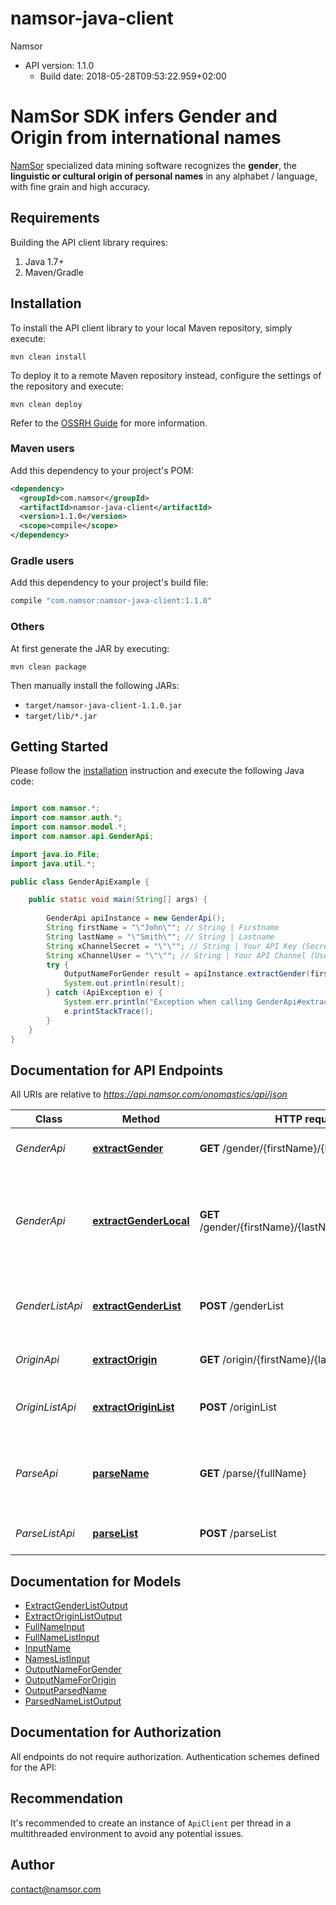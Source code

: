 # namsor-java-client

Namsor
- API version: 1.1.0
  - Build date: 2018-05-28T09:53:22.959+02:00

# NamSor SDK infers Gender and Origin from international names

[NamSor](http://www.namsor.com) specialized data mining software recognizes the <strong>gender</strong>, the <strong>linguistic or cultural origin of personal names</strong> in any alphabet / language, with fine grain and high accuracy.  

## Requirements

Building the API client library requires:
1. Java 1.7+
2. Maven/Gradle

## Installation

To install the API client library to your local Maven repository, simply execute:

```shell
mvn clean install
```

To deploy it to a remote Maven repository instead, configure the settings of the repository and execute:

```shell
mvn clean deploy
```

Refer to the [OSSRH Guide](http://central.sonatype.org/pages/ossrh-guide.html) for more information.

### Maven users

Add this dependency to your project's POM:

```xml
<dependency>
  <groupId>com.namsor</groupId>
  <artifactId>namsor-java-client</artifactId>
  <version>1.1.0</version>
  <scope>compile</scope>
</dependency>
```

### Gradle users

Add this dependency to your project's build file:

```groovy
compile "com.namsor:namsor-java-client:1.1.0"
```

### Others

At first generate the JAR by executing:

```shell
mvn clean package
```

Then manually install the following JARs:

* `target/namsor-java-client-1.1.0.jar`
* `target/lib/*.jar`

## Getting Started

Please follow the [installation](#installation) instruction and execute the following Java code:

```java

import com.namsor.*;
import com.namsor.auth.*;
import com.namsor.model.*;
import com.namsor.api.GenderApi;

import java.io.File;
import java.util.*;

public class GenderApiExample {

    public static void main(String[] args) {
        
        GenderApi apiInstance = new GenderApi();
        String firstName = "\"John\""; // String | Firstname
        String lastName = "\"Smith\""; // String | Lastname
        String xChannelSecret = "\"\""; // String | Your API Key (Secret)
        String xChannelUser = "\"\""; // String | Your API Channel (User)
        try {
            OutputNameForGender result = apiInstance.extractGender(firstName, lastName, xChannelSecret, xChannelUser);
            System.out.println(result);
        } catch (ApiException e) {
            System.err.println("Exception when calling GenderApi#extractGender");
            e.printStackTrace();
        }
    }
}

```

## Documentation for API Endpoints

All URIs are relative to *https://api.namsor.com/onomastics/api/json*

Class | Method | HTTP request | Description
------------ | ------------- | ------------- | -------------
*GenderApi* | [**extractGender**](docs/GenderApi.md#extractGender) | **GET** /gender/{firstName}/{lastName} | To genderize one name
*GenderApi* | [**extractGenderLocal**](docs/GenderApi.md#extractGenderLocal) | **GET** /gender/{firstName}/{lastName}/{countryIso2} | To genderize one name, with the context of a given country ISO2
*GenderListApi* | [**extractGenderList**](docs/GenderListApi.md#extractGenderList) | **POST** /genderList | To genderize many names (up to 1000).
*OriginApi* | [**extractOrigin**](docs/OriginApi.md#extractOrigin) | **GET** /origin/{firstName}/{lastName} | To determin the origin of a name
*OriginListApi* | [**extractOriginList**](docs/OriginListApi.md#extractOriginList) | **POST** /originList | To determin the origin of many names (up to 1000)
*ParseApi* | [**parseName**](docs/ParseApi.md#parseName) | **GET** /parse/{fullName} | Parse a fullName into firstName, lastName components.
*ParseListApi* | [**parseList**](docs/ParseListApi.md#parseList) | **POST** /parseList | Parse many names (up to 1000)


## Documentation for Models

 - [ExtractGenderListOutput](docs/ExtractGenderListOutput.md)
 - [ExtractOriginListOutput](docs/ExtractOriginListOutput.md)
 - [FullNameInput](docs/FullNameInput.md)
 - [FullNameListInput](docs/FullNameListInput.md)
 - [InputName](docs/InputName.md)
 - [NamesListInput](docs/NamesListInput.md)
 - [OutputNameForGender](docs/OutputNameForGender.md)
 - [OutputNameForOrigin](docs/OutputNameForOrigin.md)
 - [OutputParsedName](docs/OutputParsedName.md)
 - [ParsedNameListOutput](docs/ParsedNameListOutput.md)


## Documentation for Authorization

All endpoints do not require authorization.
Authentication schemes defined for the API:

## Recommendation

It's recommended to create an instance of `ApiClient` per thread in a multithreaded environment to avoid any potential issues.

## Author

contact@namsor.com

